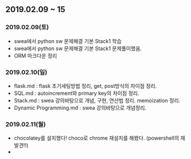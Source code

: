 ## 2019.02.09 ~ 15

### 2019.02.09(토)

- swea에서 python sw 문제해결 기본 Stack1 학습
- swea에서 python sw 문제해결 기본 Stack1 문제풀이했음.
- ORM 마크다운 정리



### 2019.02.10(일)

- flask.md : flask 초기세팅방법 정리, get, post방식의 차이점 정리.
- SQL.md : autoincrement와 primary key의 차이점 정리.
- Stack.md  :  swea 강의바탕으로 개념, 구현, 연산법 정리. memoization 정리.
- Dynamic Programming.md : swea 강의바탕으로 개념정리.



### 2019.02.11(월)

- chocolatey를 설치했다!
  choco로 chrome 재설치를 해봤다.
  (powershell의 재발견!!)
- 
